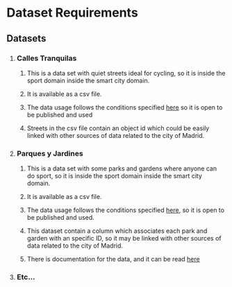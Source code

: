 # Dataset Requirements

## Datasets

1. ### Calles Tranquilas
   
   1. This is a data set with quiet streets ideal for cycling, so it is inside the sport domain inside the smart city domain.

   2. It is available as a csv file.
   
   3. The data usage follows the conditions specified [here](https://datos.madrid.es/portal/site/egob/menuitem.3efdb29b813ad8241e830cc2a8a409a0/?vgnextoid=108804d4aab90410VgnVCM100000171f5a0aRCRD&vgnextchannel=b4c412b9ace9f310VgnVCM100000171f5a0aRCRD&vgnextfmt=default) so it is open to be published and used
   
   4. Streets in the csv file contain an object id which could be easily linked with other sources of data related to the city of Madrid.


2. ### Parques y Jardines
   
   1. This is a data set with some parks and gardens where anyone can do sport, so it is inside the sport domain inside the smart city domain.
   
   2. It is available as a csv file.
   
   3. The data usage follows the conditions specified [here](https://datos.madrid.es/portal/site/egob/menuitem.400a817358ce98c34e937436a8a409a0/?vgnextoid=b4c412b9ace9f310VgnVCM100000171f5a0aRCRD&vgnextchannel=b4c412b9ace9f310VgnVCM100000171f5a0aRCRD&vgnextfmt=default), so it is open to be published and used.
   
   4. This dataset contain a column which associates each park and garden with an specific ID, so it may be linked with other sources of data related to the city of Madrid.
   
   5. There is documentation for the data, and it can be read [here]("https://datos.madrid.es/sites/v/index.jsp?vgnextoid=dc758935dde13410VgnVCM2000000c205a0aRCRD&vgnextchannel=374512b9ace9f310VgnVCM100000171f5a0aRCRD")

3. ### Etc...
